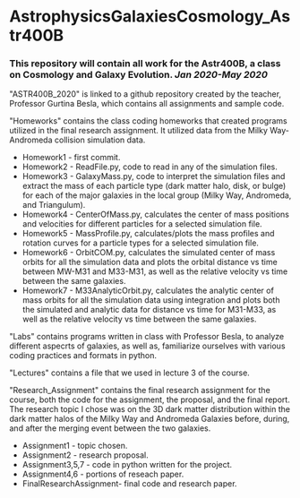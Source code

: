 # AstrophysicsGalaxiesCosmology_Astr400B
### This repository will contain all work for the Astr400B, a class on Cosmology and Galaxy Evolution. *Jan 2020-May 2020*

"ASTR400B_2020" is linked to a github repository created by the teacher, Professor Gurtina Besla, which contains all assignments and sample code. 

"Homeworks" contains the class coding homeworks that created programs utilized in the final research assignment. It utilized data from the Milky Way- Andromeda collision simulation data.
 * Homework1 - first commit. 
 * Homework2 - ReadFile.py, code to read in any of the simulation files. 
 * Homework3 - GalaxyMass.py, code to interpret the simulation files and extract the mass of each particle type (dark matter halo, disk, or bulge) for each of the major galaxies in the local group (Milky Way, Andromeda, and Triangulum).
 * Homework4 - CenterOfMass.py, calculates the center of mass positions and velocities for different particles for a selected simulation file.
 * Homework5 - MassProfile.py, calculates/plots the mass profiles and rotation curves for a particle types for a selected simulation file.
 * Homework6 - OrbitCOM.py, calculates the simulated center of mass orbits for all the simulation data and plots the orbital distance vs time between MW-M31 and M33-M31, as well as the relative velocity vs time between the same galaxies.
 * Homework7 - M33AnalyticOrbit.py, calculates the analytic center of mass orbits for all the simulation data using integration and plots both the simulated and analytic data for distance vs time for M31-M33, as well as the relative velocity vs time between the same galaxies.

"Labs" contains programs written in class with Professor Besla, to analyze different aspecrts of galaxies, as well as, familiarize ourselves with various coding practices and formats in python.

"Lectures" contains a file that we used in lecture 3 of the course.

"Research_Assignment" contains the final research assignment for the course, both the code for the assignment, the proposal, and the final report. The research topic I chose was on the 3D dark matter distribution within the dark matter halos of the Milky Way and Andromeda Galaxies before, during, and after the merging event between the two galaxies. 
 * Assignment1 - topic chosen. 
 * Assignment2 - research proposal. 
 * Assignment3,5,7 - code in python written for the project. 
 * Assignment4,6 - portions of reseach paper. 
 * FinalResearchAssignment- final code and research paper.

